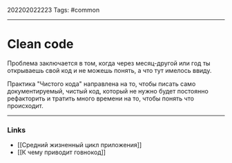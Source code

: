 202202022223
Tags: #common 

--- 
# Clean code
Проблема заключается в том, когда через месяц-другой или год ты открываешь свой код и не можешь понять, а что тут имелось ввиду.

Практика "Чистого кода" направлена на то, чтобы писать само документируемый, чистый код, который не нужно будет постоянно рефакторить и тратить много времени на то, чтобы понять что происходит.

--- 
### Links
- [[Средний жизненный цикл приложения]]
- [[К чему приводит говнокод]]